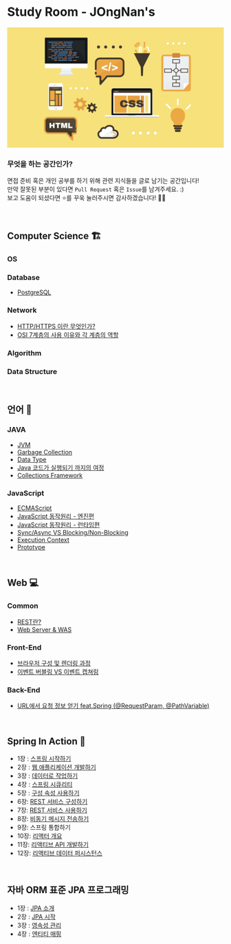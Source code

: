 # Study Room - JOngNan's

<p align="center"><img src="./main.png" width="900px"/></p>

### 무엇을 하는 공간인가?

면접 준비 혹은 개인 공부를 하기 위해 관련 지식들을 글로 남기는 공간입니다!  
만약 잘못된 부분이 있다면 `Pull Request` 혹은 `Issue`를 남겨주세요. :)  
보고 도움이 되셨다면 ⭐️를 꾸욱 눌러주시면 감사하겠습니다! 👏🏻

<br>

## Computer Science 🏗

### OS

### Database

* [PostgreSQL](/Database/Postgresql.md)

### Network

* [HTTP/HTTPS 이란 무엇인가?](/Network/HTTP-HTTPS.md)
* [OSI 7계층의 사용 이유와 각 계층의 역할](/Network/OSI7.md)

### Algorithm

### Data Structure

<br>

## 언어 💬

### JAVA

* [JVM](/Java/JVM.md)
* [Garbage Collection](/Java/GC.md)
* [Data  Type](/Java/data_type.md)
* [Java 코드가 실행되기 까지의 여정](/Java/java_execution.md)
* [Collections Framework](/Java/jcf.md)

### JavaScript

* [ECMAScript](/JavaScript/ecmascript.md)
* [JavaScript 동작원리 - 엔진편](/JavaScript/javascript_mechanism_engine.md)
* [JavaScript 동작원리 - 런타임편](/JavaScript/javascript_mechanism_runtime.md)
* [Sync/Async VS Blocking/Non-Blocking](/JavaScript/sync_async_blocking_nonBlocking.md)
* [Execution Context](/JavaScript/execution_context.md)
* [Prototype](/JavaScript/prototype.md)

<br>

## Web 💻

### Common

* [REST란?](/Common/REST.md)
* [Web Server & WAS](/Common/WS-WAS.md)

### Front-End

* [브라우저 구성 및 렌더링 과정](/Front-End/browser_struct_rendering.md)
* [이벤트 버블링 VS 이벤트 캡쳐링](/Front-End/bubbling_capturing.md)

### Back-End

* [URL에서 요청 정보 얻기 feat.Spring (@RequestParam, @PathVariable)](/Back-End/url_request_spring.md)

<br>

## Spring In Action 🥊

* 1장 : [스프링 시작하기](/Spring-In-Action/Ch_1.md)
* 2장 : [웹 애플리케이션 개발하기](/Spring-In-Action/Ch_2.md)
* 3장 : [데이터로 작업하기](/Spring-In-Action/Ch_3.md)
* 4장 : [스프링 시큐리티](/Spring-In-Action/Ch_4.md)
* 5장 : [구성 속성 사용하기](/Spring-In-Action/Ch_5.md)
* 6장: [REST 서비스 구성하기](/Spring-In-Action/Ch_6.md)
* 7장: [REST 서비스 사용하기](/Spring-In-Action/Ch_7.md)
* 8장: [비동기 메시지 전송하기](/Spring-In-Action/Ch_8.md)
* 9장: 스프링 통합하기
* 10장: [리액터 개요](/Spring-In-Action/Ch_10.md)
* 11장: [리액티브 API 개발하기](/Spring-In-Action/Ch_11.md)
* 12장: [리액티브 데이터 퍼시스턴스](/Spring-In-Action/Ch_12.md)

<br>

## 자바 ORM 표준 JPA 프로그래밍

* 1장 : [JPA 소개](/JPA/01.md)
* 2장 : [JPA 시작](/JPA/02.md)
* 3장 : [영속성 관리](/JPA/03.md)
* 4장 : [엔티티 매핑](/JPA/04.md)
